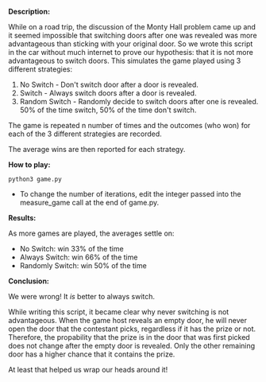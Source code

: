 **Description:**

While on a road trip, the discussion of the Monty Hall problem came up and it seemed impossible that switching doors after one was revealed was more advantageous than sticking with your original door.
So we wrote this script in the car without much internet to prove our hypothesis: that it is not more advantageous to switch doors.
This simulates the game played using 3 different strategies:
1. No Switch - Don't switch door after a door is revealed.
2. Switch - Always switch doors after a door is revealed.
3. Random Switch - Randomly decide to switch doors after one is revealed. 50% of the time switch, 50% of the time don't switch.

The game is repeated n number of times and the outcomes (who won) for each of the 3 different strategies are recorded.

The average wins are then reported for each strategy.


**How to play:**

`python3 game.py`

- To change the number of iterations, edit the integer passed into the measure_game call at the end of game.py.


**Results:**

As more games are played, the averages settle on:
- No Switch: win 33% of the time
- Always Switch: win 66% of the time
- Randomly Switch: win 50% of the time


**Conclusion:**

We were wrong! It _is_ better to always switch.

While writing this script, it became clear why never switching is not advantageous. When the game host reveals an empty door, he will never open the door that the contestant picks, regardless if it has the prize or not. Therefore, the propability that the prize is in the door that was first picked does not change after the empty door is revealed. Only the other remaining door has a higher chance that it contains the prize.

At least that helped us wrap our heads around it!